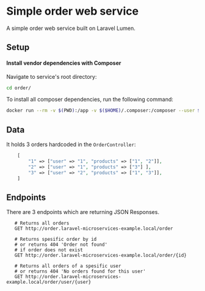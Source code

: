 # Simple order web service

A simple order web service built on Laravel Lumen.

Setup
-----------
#### Install vendor dependencies with Composer
Navigate to service's root directory:
```bash
cd order/
```

To install all composer dependencies, run the following command:
```bash
docker run --rm -v $(PWD):/app -v $($HOME)/.composer:/composer --user $(id -u):$(id -g) composer install --optimize-autoloader --no-interaction --no-progress --no-scripts
```


Data
-----------
It holds 3 orders hardcoded in the `OrderController`:
```php
    [
        "1" => ["user" => "1", "products" => ["1", "2"]],
        "2" => ["user" => "1", "products" => ["3"] ],
        "3" => ["user" => "2", "products" => ["1", "3"]],
    ]
```

Endpoints
-----------
There are 3 endpoints which are returning JSON Responses.

```
   # Returns all orders
   GET http://order.laravel-microservices-example.local/order 
   
   # Returns spesific order by id
   # or returns 404 'Order not found'
   # if order does not exist
   GET http://order.laravel-microservices-example.local/order/{id}
   
   # Returns all orders of a spesific user
   # or returns 404 'No orders found for this user'
   GET http://order.laravel-microservices-example.local/order/user/{user}
```
